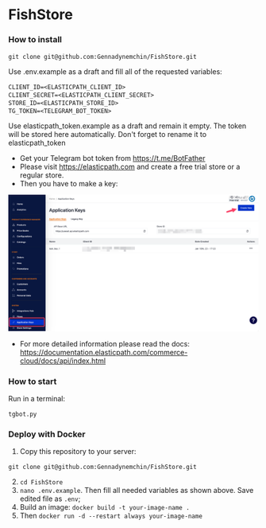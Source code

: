 # FishStore


### How to install

```
git clone git@github.com:Gennadynemchin/FishStore.git
```

Use .env.example as a draft and fill all of the requested
variables:

```
CLIENT_ID=<ELASTICPATH_CLIENT_ID>
CLIENT_SECRET=<ELASTICPATH_CLIENT_SECRET>
STORE_ID=<ELASTICPATH_STORE_ID>
TG_TOKEN=<TELEGRAM_BOT_TOKEN>
```

Use elasticpath_token.example as a draft and remain it empty. The token will be stored here
automatically. Don't forget to rename it to elasticpath_token

- Get your Telegram bot token from https://t.me/BotFather
- Please visit https://elasticpath.com and create a free trial store or a regular store.
- Then you have to make a key:

![img.png](img.png)

- For more detailed information please read the docs:
https://documentation.elasticpath.com/commerce-cloud/docs/api/index.html

### How to start

Run in a terminal:
```
tgbot.py
```

### Deploy with Docker

1. Copy this repository to your server:
```
git clone git@github.com:Gennadynemchin/FishStore.git
```
2. `cd FishStore`
3. `nano .env.example`. Then fill all needed variables as shown above. 
Save edited file as `.env`;
4. Build an image:
`docker build -t your-image-name . `
5. Then `docker run -d --restart always your-image-name`